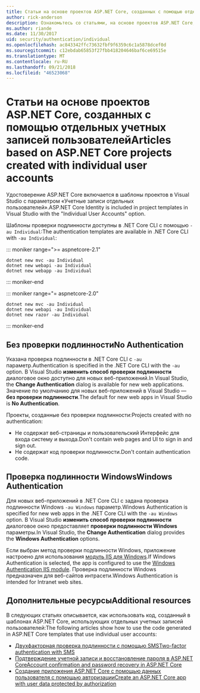 ```yaml
---
title: Статьи на основе проектов ASP.NET Core, созданных с помощью отдельных учетных записей пользователей
author: rick-anderson
description: Ознакомьтесь со статьями, на основе проектов ASP.NET Core, созданных с помощью отдельных учетных записей пользователей.
ms.author: riande
ms.date: 11/30/2017
uid: security/authentication/individual
ms.openlocfilehash: ac843342ffc73632fbf9f6359c6c1a5878dcef0d
ms.sourcegitcommit: c12ebdab65853f27fbb418204646baf6ce69515e
ms.translationtype: MT
ms.contentlocale: ru-RU
ms.lasthandoff: 09/21/2018
ms.locfileid: "46523068"
---
```

# <a name="articles-based-on-aspnet-core-projects-created-with-individual-user-accounts"></a><span data-ttu-id="e1ad3-103">Статьи на основе проектов ASP.NET Core, созданных с помощью отдельных учетных записей пользователей</span><span class="sxs-lookup"><span data-stu-id="e1ad3-103">Articles based on ASP.NET Core projects created with individual user accounts</span></span>

<span data-ttu-id="e1ad3-104">Удостоверение ASP.NET Core включается в шаблоны проектов в Visual Studio с параметром «Учетные записи отдельных пользователей».</span><span class="sxs-lookup"><span data-stu-id="e1ad3-104">ASP.NET Core Identity is included in project templates in Visual Studio with the "Individual User Accounts" option.</span></span>

<span data-ttu-id="e1ad3-105">Шаблоны проверки подлинности доступны в .NET Core CLI с помощью `-au Individual`:</span><span class="sxs-lookup"><span data-stu-id="e1ad3-105">The authentication templates are available in .NET Core CLI with `-au Individual`:</span></span>

::: moniker range=">= aspnetcore-2.1"

```console
dotnet new mvc -au Individual
dotnet new webapi -au Individual
dotnet new webapp -au Individual
```

::: moniker-end

::: moniker range="= aspnetcore-2.0"

```console
dotnet new mvc -au Individual
dotnet new webapi -au Individual
dotnet new razor -au Individual
```

::: moniker-end

<a name="no"></a>
## <a name="no-authentication"></a><span data-ttu-id="e1ad3-106">Без проверки подлинности</span><span class="sxs-lookup"><span data-stu-id="e1ad3-106">No Authentication</span></span>

<span data-ttu-id="e1ad3-107">Указана проверка подлинности в .NET Core CLI с `-au` параметр.</span><span class="sxs-lookup"><span data-stu-id="e1ad3-107">Authentication is specified in the .NET Core CLI with the `-au` option.</span></span> <span data-ttu-id="e1ad3-108">В Visual Studio **изменить способ проверки подлинности** диалоговое окно доступно для новых веб-приложений.</span><span class="sxs-lookup"><span data-stu-id="e1ad3-108">In Visual Studio, the **Change Authentication** dialog is available for new web applications.</span></span> <span data-ttu-id="e1ad3-109">Значение по умолчанию для новых веб-приложений в Visual Studio — **без проверки подлинности**.</span><span class="sxs-lookup"><span data-stu-id="e1ad3-109">The default for new web apps in Visual Studio is **No Authentication**.</span></span>

<span data-ttu-id="e1ad3-110">Проекты, созданные без проверки подлинности:</span><span class="sxs-lookup"><span data-stu-id="e1ad3-110">Projects created with no authentication:</span></span>

* <span data-ttu-id="e1ad3-111">Не содержат веб-страницы и пользовательский Интерфейс для входа систему и выхода.</span><span class="sxs-lookup"><span data-stu-id="e1ad3-111">Don't contain web pages and UI to sign in and sign out.</span></span>
* <span data-ttu-id="e1ad3-112">Не содержат код проверки подлинности.</span><span class="sxs-lookup"><span data-stu-id="e1ad3-112">Don't contain authentication code.</span></span>

<a name="win"></a>
## <a name="windows-authentication"></a><span data-ttu-id="e1ad3-113">Проверка подлинности Windows</span><span class="sxs-lookup"><span data-stu-id="e1ad3-113">Windows Authentication</span></span>

<span data-ttu-id="e1ad3-114">Для новых веб-приложений в .NET Core CLI с задана проверка подлинности Windows `-au Windows` параметр.</span><span class="sxs-lookup"><span data-stu-id="e1ad3-114">Windows Authentication is specified for new web apps in the .NET Core CLI with the `-au Windows` option.</span></span> <span data-ttu-id="e1ad3-115">В Visual Studio **изменить способ проверки подлинности** диалоговое окно предоставляет **проверки подлинности Windows** параметры.</span><span class="sxs-lookup"><span data-stu-id="e1ad3-115">In Visual Studio, the **Change Authentication** dialog provides the **Windows Authentication** options.</span></span>

<span data-ttu-id="e1ad3-116">Если выбран метод проверки подлинности Windows, приложение настроено для использования [модуль IIS для Windows](xref:host-and-deploy/iis/modules).</span><span class="sxs-lookup"><span data-stu-id="e1ad3-116">If Windows Authentication is selected, the app is configured to use the [Windows Authentication IIS module](xref:host-and-deploy/iis/modules).</span></span> <span data-ttu-id="e1ad3-117">Проверка подлинности Windows предназначен для веб-сайтов интрасети.</span><span class="sxs-lookup"><span data-stu-id="e1ad3-117">Windows Authentication is intended for Intranet web sites.</span></span>

## <a name="additional-resources"></a><span data-ttu-id="e1ad3-118">Дополнительные ресурсы</span><span class="sxs-lookup"><span data-stu-id="e1ad3-118">Additional resources</span></span>

<span data-ttu-id="e1ad3-119">В следующих статьях описывается, как использовать код, созданный в шаблонах ASP.NET Core, использующих отдельных учетных записей пользователей:</span><span class="sxs-lookup"><span data-stu-id="e1ad3-119">The following articles show how to use the code generated in ASP.NET Core templates that use individual user accounts:</span></span>

* [<span data-ttu-id="e1ad3-120">Двухфакторная проверка подлинности с помощью SMS</span><span class="sxs-lookup"><span data-stu-id="e1ad3-120">Two-factor authentication with SMS</span></span>](xref:security/authentication/2fa)
* [<span data-ttu-id="e1ad3-121">Подтверждение учетной записи и восстановление пароля в ASP.NET Core</span><span class="sxs-lookup"><span data-stu-id="e1ad3-121">Account confirmation and password recovery in ASP.NET Core</span></span>](xref:security/authentication/accconfirm)
* [<span data-ttu-id="e1ad3-122">Создание приложения ASP.NET Core с помощью данных пользователя с помощью авторизации</span><span class="sxs-lookup"><span data-stu-id="e1ad3-122">Create an ASP.NET Core app with user data protected by authorization</span></span>](xref:security/authorization/secure-data)
